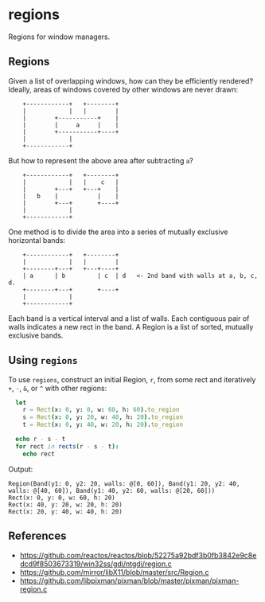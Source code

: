 # regions
Regions for window managers.

Regions
-------
Given a list of overlapping windows, how can they be efficiently rendered?
Ideally, areas of windows covered by other windows are never drawn:

```
    +------------+   +--------+
    |            |   |        |
    |        +-----------+    |
    |        |     a     |    |
    |        +-----------+----+
    |            |
    +------------+
```

But how to represent the above area after subtracting `a`?
```
    +------------+   +--------+
    |            |   |    c   |
    |        +---+   +---+    |
    |   b    |           |    |
    |        +---+       +----+
    |            |
    +------------+
```

One method is to divide the area into a series of mutually exclusive horizontal bands:
```
    +------------+   +--------+
    |            |   |        |
    +--------+---+   +---+----+
    | a      | b         | c  | d   <- 2nd band with walls at a, b, c, d.
    +--------+---+       +----+
    |            |
    +------------+
```

Each band is a vertical interval and a list of walls. Each contiguous pair of walls indicates a new rect in the band. A Region is a list of sorted, mutually exclusive bands.


Using `regions`
--------------

To use `regions`, construct an initial Region, `r`, from some rect and iteratively `+`, `-`, `&`, or `^` with other regions:
```nim
  let
    r = Rect(x: 0, y: 0, w: 60, h: 60).to_region
    s = Rect(x: 0, y: 20, w: 40, h: 20).to_region
    t = Rect(x: 0, y: 40, w: 20, h: 20).to_region

  echo r - s - t
  for rect in rects(r - s - t):
    echo rect
```
Output:
```
Region(Band(y1: 0, y2: 20, walls: @[0, 60]), Band(y1: 20, y2: 40, walls: @[40, 60]), Band(y1: 40, y2: 60, walls: @[20, 60]))
Rect(x: 0, y: 0, w: 60, h: 20)
Rect(x: 40, y: 20, w: 20, h: 20)
Rect(x: 20, y: 40, w: 40, h: 20)
```

References
----------
* https://github.com/reactos/reactos/blob/52275a92bdf3b0fb3842e9c8edcd9f8503673319/win32ss/gdi/ntgdi/region.c
* https://github.com/mirror/libX11/blob/master/src/Region.c
* https://github.com/libpixman/pixman/blob/master/pixman/pixman-region.c
